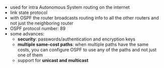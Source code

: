 - used for intra Autonomous System routing on the internet
- link state protocol
- with OSPF the router broadcasts routing info to all the other routers and not just the neighboring router
- OSPF protocol number: 89
- some advances:
	- **security**: passwords/authentication and encryption keys
	- **multiple same-cost paths**: when multiple paths have the same costs, you can configure OSPF to use any of the paths and not just one of them
	- support for **unicast and multicast**